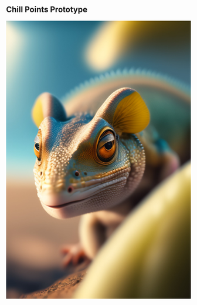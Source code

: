 
## Chill Points Prototype


![Chill Points prototype](https://raw.githubusercontent.com/bazzarelli/chill-points/main/public/images/chill-lizard.jpg?token=GHSAT0AAAAAACB2U2WESC2J4DTEJGTLMOPEZEH5HBQ)
